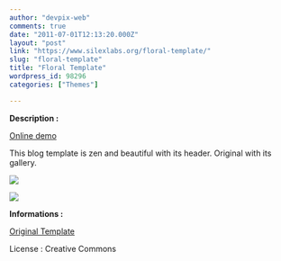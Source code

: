 ```yaml
---
author: "devpix-web"
comments: true
date: "2011-07-01T12:13:20.000Z"
layout: "post"
link: "https://www.silexlabs.org/floral-template/"
slug: "floral-template"
title: "Floral Template"
wordpress_id: 98296
categories: ["Themes"]

---
```

**Description :**

[Online demo](http://silexprod.com/silex_cifacom20102011/?/floral)

[ ](http://preprod.webschoolfactory.com/labo/2010-2011/silex/silex_server/?/musicmania)

This blog template is zen and beautiful with its header. Original with its gallery.

[![](https://www.silexlabs.org/wp-content/uploads/2011/07/floral_theme.png)](http://silexprod.com/silex_cifacom20102011/?/floral)

[![](https://www.silexlabs.org/wp-content/uploads/2011/07/floral_theme2.png)](http://silexprod.com/silex_cifacom20102011/?/floral_2#/start/)

**Informations :**

[Original Template](http://www.templatemo.com/preview/templatemo_295_floral_beige)

License : Creative Commons

